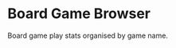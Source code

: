 # Board Game Browser

Board game play stats organised by game name.

<ClientOnly>
<BoardGameBrowser />
</ClientOnly>